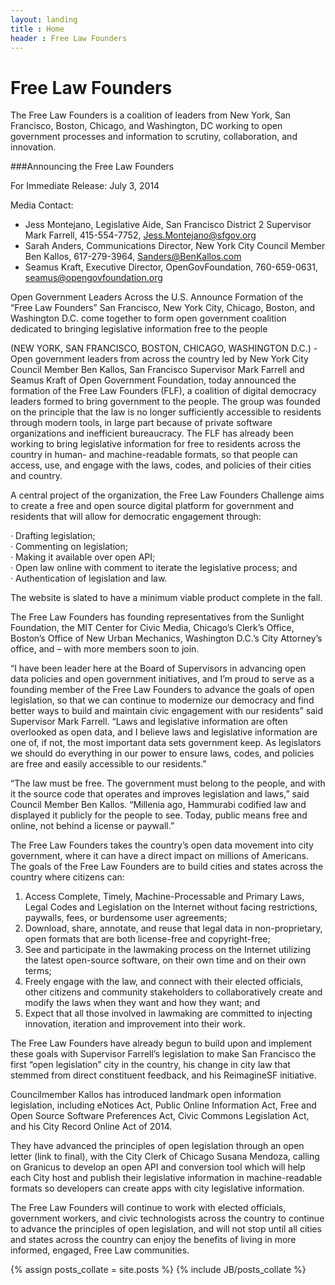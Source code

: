 ```yaml
---
layout: landing
title : Home
header : Free Law Founders
---
```


# Free Law Founders

The Free Law Founders is a coalition of leaders from New York, San Francisco, Boston, Chicago, and Washington, DC working to open government processes and information to scrutiny, collaboration, and innovation. 

###Announcing the Free Law Founders 

For Immediate Release: July 3, 2014
 
Media Contact:
-	Jess Montejano, Legislative Aide, San Francisco District 2 Supervisor Mark Farrell, 415-554-7752, Jess.Montejano@sfgov.org
-	Sarah Anders, Communications Director, New York City Council Member Ben Kallos, 617-279-3964, Sanders@BenKallos.com
-	Seamus Kraft, Executive Director, OpenGovFoundation, 760-659-0631, seamus@opengovfoundation.org

Open Government Leaders Across the U.S. Announce Formation of the “Free Law Founders”
San Francisco, New York City, Chicago, Boston, and Washington D.C. come together to form open government coalition dedicated to bringing legislative information free to the people 

(NEW YORK, SAN FRANCISCO, BOSTON, CHICAGO, WASHINGTON D.C.) -  Open government leaders from across the country led by New York City Council Member Ben Kallos, San Francisco Supervisor Mark Farrell and Seamus Kraft of Open Government Foundation, today announced the formation of the Free Law Founders (FLF), a coalition of digital democracy leaders formed to bring government to the people. The group was founded on the principle that the law is no longer sufficiently accessible to residents through modern tools, in large part because of private software organizations and inefficient bureaucracy. The FLF has already been working to bring legislative information for free to residents across the country in human- and machine-readable formats, so that people can access, use, and engage with the laws, codes, and policies of their cities and country. 

A central project of the organization, the Free Law Founders Challenge aims to create a free and open source digital platform for government and residents that will allow for democratic engagement through: 

·        Drafting legislation;  
·        Commenting on legislation;  
·        Making it available over open API;  
·        Open law online with comment to iterate the legislative process; and  
·        Authentication of legislation and law.  

The website is slated to have a minimum viable product complete in the fall. 
 
The Free Law Founders has founding representatives from the Sunlight Foundation, the MIT Center for Civic Media, Chicago’s Clerk’s Office, Boston’s Office of New Urban Mechanics, Washington D.C.’s City Attorney’s office, and – with more members soon to join.

“I have been leader here at the Board of Supervisors in advancing open data policies and open government initiatives, and I’m proud to serve as a founding member of the Free Law Founders to advance the goals of open legislation, so that we can continue to modernize our democracy and find better ways to build and maintain civic engagement with our residents” said Supervisor Mark Farrell. “Laws and legislative information are often overlooked as open data, and I believe laws and legislative information are one of, if not, the most important data sets government keep. As legislators we should do everything in our power to ensure laws, codes, and policies are free and easily accessible to our residents.”

“The law must be free. The government must belong to the people, and with it the source code that operates and improves legislation and laws,” said Council Member Ben Kallos. “Millenia ago, Hammurabi codified law and displayed it publicly for the people to see. Today, public means free and online, not behind a license or paywall.” 

The Free Law Founders takes the country’s open data movement into city government, where it can have a direct impact on millions of Americans. The goals of the Free Law Founders are to build cities and states across the country where citizens can: 

1.	Access Complete, Timely, Machine-Processable and Primary Laws, Legal Codes and Legislation on the Internet without facing restrictions, paywalls, fees, or burdensome user agreements;      
2.	Download, share, annotate, and reuse that legal data in non-proprietary, open formats that are both license-free and copyright-free;    
3.	See and participate in the lawmaking process on the Internet utilizing the latest open-source software, on their own time and on their own terms;    
4.	Freely engage with the law, and connect with their elected officials, other citizens and community stakeholders to collaboratively create and modify the laws when they want and how they want; and    
5.	Expect that all those involved in lawmaking are committed to injecting innovation, iteration and improvement into their work.    
 
The Free Law Founders have already begun to build upon and implement these goals with Supervisor Farrell’s legislation to make San Francisco the first “open legislation” city in the country, his change in city law that stemmed from direct constituent feedback, and his ReimagineSF initiative. 

Councilmember Kallos has introduced landmark open information legislation, including eNotices Act, Public Online Information Act, Free and Open Source Software Preferences Act, Civic Commons Legislation Act, and his City Record Online Act of 2014. 


They have advanced the principles of open legislation through an open letter (link to final), with the City Clerk of Chicago Susana Mendoza, calling on Granicus to develop an open API and conversion tool which will help each City host and publish their legislative information in machine-readable formats so developers can create apps with city legislative information.

The Free Law Founders will continue to work with elected officials, government workers, and civic technologists across the country to continue to advance the principles of open legislation, and will not stop until all cities and states across the country can enjoy the benefits of living in more informed, engaged, Free Law communities.


{% assign posts_collate = site.posts %}
{% include JB/posts_collate %}
